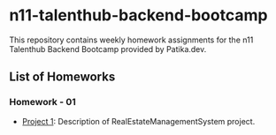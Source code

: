 # n11-talenthub-backend-bootcamp

This repository contains weekly homework assignments for the n11 Talenthub Backend Bootcamp provided by Patika.dev.

## List of Homeworks

### Homework - 01
- [Project 1](RealEstateManagementSystem/README.md): Description of RealEstateManagementSystem project.
